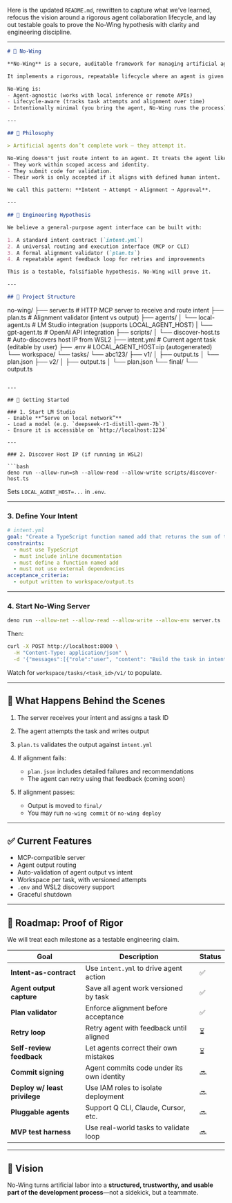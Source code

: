 Here is the updated `README.md`, rewritten to capture what we've learned, refocus the vision around a rigorous agent collaboration lifecycle, and lay out testable goals to prove the No-Wing hypothesis with clarity and engineering discipline.

---

```markdown
# 🦈 No-Wing

**No-Wing** is a secure, auditable framework for managing artificial agents as autonomous digital employees.

It implements a rigorous, repeatable lifecycle where an agent is given a task (`intent.yml`), attempts to fulfill it, is evaluated against constraints (`plan.json`), and—only if aligned—is allowed to commit or deploy work.

No-Wing is:
- Agent-agnostic (works with local inference or remote APIs)
- Lifecycle-aware (tracks task attempts and alignment over time)
- Intentionally minimal (you bring the agent, No-Wing runs the process)

---

## 🧠 Philosophy

> Artificial agents don’t complete work — they attempt it.

No-Wing doesn't just route intent to an agent. It treats the agent like a junior developer: 
- They work within scoped access and identity.
- They submit code for validation.
- Their work is only accepted if it aligns with defined human intent.

We call this pattern: **Intent ➝ Attempt ➝ Alignment ➝ Approval**.

---

## 📐 Engineering Hypothesis

We believe a general-purpose agent interface can be built with:

1. A standard intent contract (`intent.yml`)
2. A universal routing and execution interface (MCP or CLI)
3. A formal alignment validator (`plan.ts`)
4. A repeatable agent feedback loop for retries and improvements

This is a testable, falsifiable hypothesis. No-Wing will prove it.

---

## 🧱 Project Structure

```

no-wing/
├── server.ts             # HTTP MCP server to receive and route intent
├── plan.ts               # Alignment validator (intent vs output)
├── agents/
│   └── local-agent.ts    # LM Studio integration (supports LOCAL_AGENT_HOST)
|   └── gpt-agent.ts      # OpenAI API integration
├── scripts/
│   └── discover-host.ts  # Auto-discovers host IP from WSL2
├── intent.yml            # Current agent task (editable by user)
├── .env                  # LOCAL_AGENT_HOST=ip (autogenerated)
└── workspace/
└── tasks/
└── abc123/
├── v1/
│   ├── output.ts
│   └── plan.json
├── v2/
│   ├── output.ts
│   └── plan.json
└── final/
└── output.ts

````

---

## 🚀 Getting Started

### 1. Start LM Studio
- Enable **“Serve on local network”**
- Load a model (e.g. `deepseek-r1-distill-qwen-7b`)
- Ensure it is accessible on `http://localhost:1234`

---

### 2. Discover Host IP (if running in WSL2)

```bash
deno run --allow-run=sh --allow-read --allow-write scripts/discover-host.ts
````

Sets `LOCAL_AGENT_HOST=...` in `.env`.

---

### 3. Define Your Intent

```yaml
# intent.yml
goal: "Create a TypeScript function named add that returns the sum of two numbers"
constraints:
  - must use TypeScript
  - must include inline documentation
  - must define a function named add
  - must not use external dependencies
acceptance_criteria:
  - output written to workspace/output.ts
```

---

### 4. Start No-Wing Server

```bash
deno run --allow-net --allow-read --allow-write --allow-env server.ts
```

Then:

```bash
curl -X POST http://localhost:8000 \
  -H "Content-Type: application/json" \
  -d '{"messages":[{"role":"user", "content": "Build the task in intent.yml"}]}'
```

Watch for `workspace/tasks/<task_id>/v1/` to populate.

---

## 🧪 What Happens Behind the Scenes

1. The server receives your intent and assigns a task ID
2. The agent attempts the task and writes output
3. `plan.ts` validates the output against `intent.yml`
4. If alignment fails:

   * `plan.json` includes detailed failures and recommendations
   * The agent can retry using that feedback (coming soon)
5. If alignment passes:

   * Output is moved to `final/`
   * You may run `no-wing commit` or `no-wing deploy`

---

## ✅ Current Features

* MCP-compatible server
* Agent output routing
* Auto-validation of agent output vs intent
* Workspace per task, with versioned attempts
* `.env` and WSL2 discovery support
* Graceful shutdown

---

## 🔬 Roadmap: Proof of Rigor

We will treat each milestone as a testable engineering claim.

| Goal                          | Description                               | Status |
| ----------------------------- | ----------------------------------------- | ------ |
| **Intent-as-contract**        | Use `intent.yml` to drive agent action    | ✅      |
| **Agent output capture**      | Save all agent work versioned by task     | ✅      |
| **Plan validator**            | Enforce alignment before acceptance       | ✅      |
| **Retry loop**                | Retry agent with feedback until aligned   | ⏳      |
| **Self-review feedback**      | Let agents correct their own mistakes     | ⏳      |
| **Commit signing**            | Agent commits code under its own identity | 🔜     |
| **Deploy w/ least privilege** | Use IAM roles to isolate deployment       | 🔜     |
| **Pluggable agents**          | Support Q CLI, Claude, Cursor, etc.       | 🔜     |
| **MVP test harness**          | Use real-world tasks to validate loop     | 🔜     |

---

## 🧭 Vision

No-Wing turns artificial labor into a **structured, trustworthy, and usable part of the development process**—not a sidekick, but a teammate.
